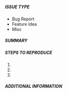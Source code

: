 ##### ISSUE TYPE
<!--- Pick one from below -->

 - Bug Report
 - Feature Idea
 - Misc

##### SUMMARY

##### STEPS TO REPRODUCE

1.  
2.  
3.  

##### ADDITIONAL INFORMATION
